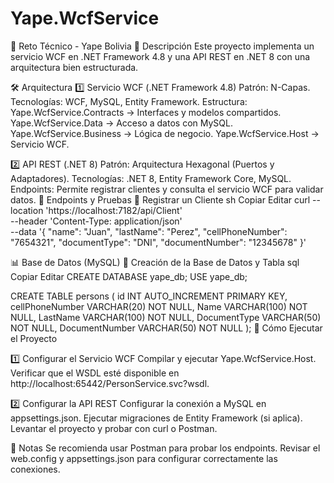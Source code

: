 # Yape.WcfService

📌 Reto Técnico - Yape Bolivia
📖 Descripción
Este proyecto implementa un servicio WCF en .NET Framework 4.8 y una API REST en .NET 8 con una arquitectura bien estructurada.

🛠️ Arquitectura
1️⃣ Servicio WCF (.NET Framework 4.8)
Patrón: N-Capas.
Tecnologías: WCF, MySQL, Entity Framework.
Estructura:
Yape.WcfService.Contracts → Interfaces y modelos compartidos.
Yape.WcfService.Data → Acceso a datos con MySQL.
Yape.WcfService.Business → Lógica de negocio.
Yape.WcfService.Host → Servicio WCF.

2️⃣ API REST (.NET 8)
Patrón: Arquitectura Hexagonal (Puertos y Adaptadores).
Tecnologías: .NET 8, Entity Framework Core, MySQL.
Endpoints: Permite registrar clientes y consulta el servicio WCF para validar datos.
📡 Endpoints y Pruebas
📍 Registrar un Cliente
sh
Copiar
Editar
curl --location 'https://localhost:7182/api/Client' \
--header 'Content-Type: application/json' \
--data '{
  "name": "Juan",
  "lastName": "Perez",
  "cellPhoneNumber": "7654321",
  "documentType": "DNI",
  "documentNumber": "12345678"
}'


📊 Base de Datos (MySQL)
📍 Creación de la Base de Datos y Tabla
sql
Copiar
Editar
CREATE DATABASE yape_db;
USE yape_db;

CREATE TABLE persons (
    id INT AUTO_INCREMENT PRIMARY KEY,
    cellPhoneNumber VARCHAR(20) NOT NULL,
    Name VARCHAR(100) NOT NULL,
    LastName VARCHAR(100) NOT NULL,
    DocumentType VARCHAR(50) NOT NULL,
    DocumentNumber VARCHAR(50) NOT NULL
);
🚀 Cómo Ejecutar el Proyecto


1️⃣ Configurar el Servicio WCF
Compilar y ejecutar Yape.WcfService.Host.
Verificar que el WSDL esté disponible en http://localhost:65442/PersonService.svc?wsdl.


2️⃣ Configurar la API REST
Configurar la conexión a MySQL en appsettings.json.
Ejecutar migraciones de Entity Framework (si aplica).
Levantar el proyecto y probar con curl o Postman.


📎 Notas
Se recomienda usar Postman para probar los endpoints.
Revisar el web.config y appsettings.json para configurar correctamente las conexiones.

